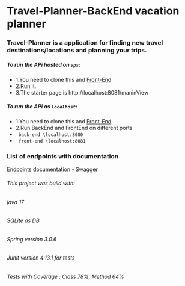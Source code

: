 # Travel-Planner-BackEnd vacation planner

### Travel-Planner is a application for finding new travel destinations/locations and planning your trips.

##### To run the APi hosted on `vps`:
- 1.You need to clone this and [Front-End](https://github.com/domKul/Travel-Planner-Vaadin-FrontEnd)
- 2.Run it.
- 3.The starter page is http://localhost:8081/maninView


##### To run the APi as `localhost`:
- 1.You need to clone this and [Front-End](https://github.com/domKul/Travel-Planner-Vaadin-FrontEnd)
- 2.Run BackEnd and FrontEnd on different ports
- `` back-end \localhost:8080``
- `` front-end \localhost:8081``


### List of endpoints with documentation 
 [Endpoints documentation  - Swagger](http://vps-7c561477.vps.ovh.net:8080/swagger-ui/index.html#/)

###### This project was build with:
###### java 17
###### SQLite as DB
###### Spring version 3.0.6
###### Junit version 4.13.1 for tests
###### Tests with Coverage : Class 78%, Method 64%

